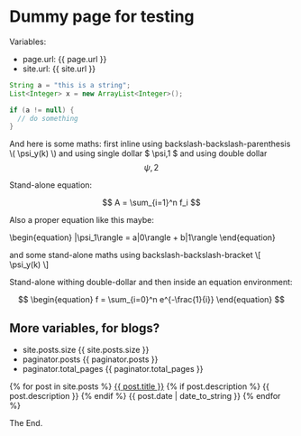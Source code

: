 # Dummy page for testing

Variables:
* page.url: {{ page.url }}
* site.url: {{ site.url }}


```java
String a = "this is a string";
List<Integer> x = new ArrayList<Integer>();

if (a != null) {
  // do something
}
```

And here is some maths: first inline using backslash-backslash-parenthesis \\( \psi_y(k) \\) and using single dollar  $ \psi,1 $ and using double dollar $$ \psi,2 $$ 


Stand-alone equation:

$$
A = \sum_{i=1}^n f_i
$$



Also a proper equation like this maybe:

\begin{equation}
   |\psi_1\rangle = a|0\rangle + b|1\rangle
\end{equation}

and some stand-alone maths using backslash-backslash-bracket  \\[ \psi_y(k) \\]

Stand-alone withing double-dollar and then inside an equation environment:

$$
\begin{equation}
  f = \sum_{i=0}^n e^{-\frac{1}{i}}
\end{equation}
$$

## More variables, for blogs?

* site.posts.size {{ site.posts.size }}
* paginator.posts {{ paginator.posts }}
* paginator.total_pages {{ paginator.total_pages  }}


{% for post in site.posts %}
[{{ post.title }}]({{post.url}})
{% if post.description %}
{{ post.description }}
{% endif %}
{{ post.date | date_to_string }}
{% endfor %} 


The End.

